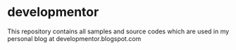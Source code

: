 developmentor
=============

This repository contains all samples and source codes which are used in my personal blog at developmentor.blogspot.com

